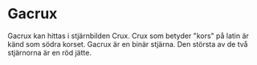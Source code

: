 # Gacrux

Gacrux kan hittas i stjärnbilden Crux. Crux som betyder "kors" på latin är känd
som södra korset. Gacrux är en binär stjärna. Den största av de två stjärnorna
är en röd jätte.

